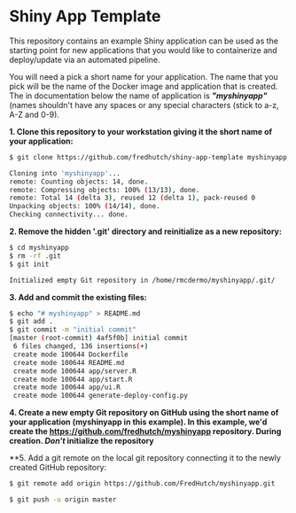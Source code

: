# Shiny App Template

This repository contains an example Shiny application can be used as the starting point for new applications that you would like to containerize and deploy/update via an automated pipeline.

You will need a pick a short name for your application. The name that you pick will be the name of the Docker image and application that is created. The in documentation below the name of application is ***"myshinyapp"*** (names shouldn't have any spaces or any special characters (stick to a-z, A-Z and 0-9).

**1. Clone this repository to your workstation giving it the short name of your application:**

```bash
$ git clone https://github.com/fredhutch/shiny-app-template myshinyapp

Cloning into 'myshinyapp'...
remote: Counting objects: 14, done.
remote: Compressing objects: 100% (13/13), done.
remote: Total 14 (delta 3), reused 12 (delta 1), pack-reused 0
Unpacking objects: 100% (14/14), done.
Checking connectivity... done.
```

**2. Remove the hidden '.git' directory and reinitialize as a new repository:**

```bash
$ cd myshinyapp
$ rm -rf .git
$ git init

Initialized empty Git repository in /home/rmcdermo/myshinyapp/.git/
```

**3. Add and commit the existing files:**

```bash
$ echo "# myshinyapp" > README.md
$ git add .
$ git commit -m "initial commit"
[master (root-commit) 4af5f0b] initial commit
 6 files changed, 136 insertions(+)
 create mode 100644 Dockerfile
 create mode 100644 README.md
 create mode 100644 app/server.R
 create mode 100644 app/start.R
 create mode 100644 app/ui.R
 create mode 100644 generate-deploy-config.py
```

**4. Create a new empty Git repository on GitHub using the short name of your application (myshinyapp in this example).  In this example, we'd create the https://github.com/fredhutch/myshinyapp repository. During creation. *Don't* initialize the repository**

**5. Add a git remote on the local git repository connecting it to the newly created GitHub repository:

```bash
$ git remote add origin https://github.com/FredHutch/myshinyapp.git

$ git push -u origin master
```